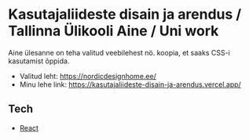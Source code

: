 # Kasutajaliideste disain ja arendus / Tallinna Ülikooli Aine / Uni work

Aine ülesanne on teha valitud veebilehest nö. koopia, et saaks CSS-i kasutamist õppida.

- Valitud leht: https://nordicdesignhome.ee/
- Minu lehe link: https://kasutajaliideste-disain-ja-arendus.vercel.app/

## Tech
 - [React](https://reactjs.org/)
